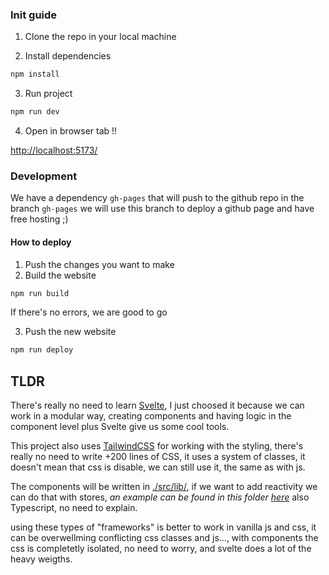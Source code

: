 ### Init guide

1. Clone the repo in your local machine

2. Install dependencies

```bash
npm install 
```

3. Run project

```bash
npm run dev
```

4. Open in browser tab !!

[http://localhost:5173/](http://localhost:5173/)


### Development

We have a dependency `gh-pages` that will push to the github repo in the branch `gh-pages`
we will use this branch to deploy a github page and have free hosting ;)


#### How to deploy

1. Push the changes you want to make 
2. Build the website

```bash
npm run build
```

If there's no errors, we are good to go 

3. Push the new website 

```bash
npm run deploy
```


## TLDR

There's really no need to learn [Svelte](https://svelte.dev), I just choosed it because we can 
work in a modular way, creating components and having logic in the component level
plus Svelte give us some cool tools.

This project also uses [TailwindCSS](https://tailwindcss.com) for working with the styling, there's really no need
to write +200 lines of CSS, it uses a system of classes, it doesn't mean that css is 
disable, we can still use it, the same as with js.

The components will be written in [./src/lib/](./src/lib/), 
if we want to add reactivity we can do that with stores, 
*an example can be found in this folder [here](./src/lib/Counter.svelte)* also
Typescript, no need to explain.

using these types of "frameworks" is better to work in vanilla js and css, it can be overwellming 
conflicting css classes and js..., with components the css is completetly isolated, no need to worry,
and svelte does a lot of the heavy weigths.



